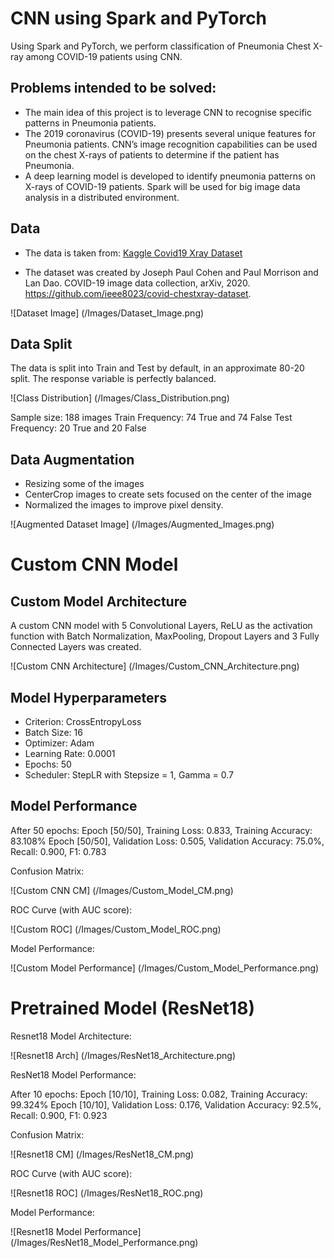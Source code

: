 # CNN using Spark and PyTorch

Using Spark and PyTorch, we perform classification of Pneumonia Chest X-ray among COVID-19 patients using CNN.

## Problems intended to be solved:
+ The main idea of this project is to leverage CNN to recognise specific patterns in Pneumonia patients.
+ The 2019 coronavirus (COVID-19) presents several unique features for Pneumonia patients. CNN’s image recognition capabilities can be used on the chest X-rays of patients to determine if the patient has Pneumonia.
+ A deep learning model is developed to identify pneumonia patterns on X-rays of COVID-19 patients. Spark will be used for big image data analysis in a distributed environment.


## Data

+ The data is taken from: [Kaggle Covid19 Xray Dataset](https://www.kaggle.com/datasets/khoongweihao/covid19-xray-dataset-train-test-sets/data)

+ The dataset was created by Joseph Paul Cohen and Paul Morrison and Lan Dao. COVID-19 image data collection, arXiv, 2020. https://github.com/ieee8023/covid-chestxray-dataset.  

![Dataset Image] (/Images/Dataset_Image.png)


## Data Split
The data is split into Train and Test by default, in an approximate 80-20 split. The response variable is perfectly balanced.

![Class Distribution] (/Images/Class_Distribution.png)


Sample size: 188 images
Train Frequency: 74 True and 74 False
Test Frequency: 20 True and 20 False

## Data Augmentation

+ Resizing some of the images
+ CenterCrop images to create sets focused on the center of the image
+ Normalized the images to improve pixel density.

![Augmented Dataset Image] (/Images/Augmented_Images.png)

# Custom CNN Model

## Custom Model Architecture
A custom CNN model with 5 Convolutional Layers, ReLU as the activation function with Batch Normalization, MaxPooling, Dropout Layers and 3 Fully Connected Layers was created.

![Custom CNN Architecture] (/Images/Custom_CNN_Architecture.png)

## Model Hyperparameters

+ Criterion: CrossEntropyLoss
+ Batch Size: 16
+ Optimizer: Adam
+ Learning Rate: 0.0001
+ Epochs: 50 
+ Scheduler: StepLR with Stepsize = 1, Gamma = 0.7

## Model Performance

After 50 epochs:
Epoch [50/50], Training Loss: 0.833, Training Accuracy: 83.108%
Epoch [50/50], Validation Loss: 0.505, Validation Accuracy: 75.0%, Recall: 0.900, F1: 0.783

Confusion Matrix:

![Custom CNN CM] (/Images/Custom_Model_CM.png)

ROC Curve (with AUC score):

![Custom ROC] (/Images/Custom_Model_ROC.png)

Model Performance:

![Custom Model Performance] (/Images/Custom_Model_Performance.png)


# Pretrained Model (ResNet18)

Resnet18 Model Architecture:

![Resnet18 Arch] (/Images/ResNet18_Architecture.png)

ResNet18 Model Performance:

After 10 epochs:
Epoch [10/10], Training Loss: 0.082, Training Accuracy: 99.324%
Epoch [10/10], Validation Loss: 0.176, Validation Accuracy: 92.5%, Recall: 0.900, F1: 0.923

Confusion Matrix:

![Resnet18 CM] (/Images/ResNet18_CM.png)

ROC Curve (with AUC score):

![Resnet18 ROC] (/Images/ResNet18_ROC.png)

Model Performance:

![Resnet18 Model Performance] (/Images/ResNet18_Model_Performance.png)









